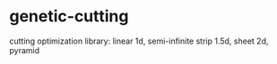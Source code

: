 # genetic-cutting
cutting optimization library:  linear 1d, semi-infinite strip 1.5d, sheet 2d, pyramid
